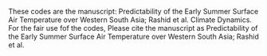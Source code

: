 These codes are the manuscript: Predictability of the Early Summer Surface Air Temperature over Western South Asia; Rashid et al. Climate Dynamics. 
For the fair use fof the codes, Please cite the manuscript as 
Predictability of the Early Summer Surface Air Temperature over Western South Asia; Rashid et al. 
